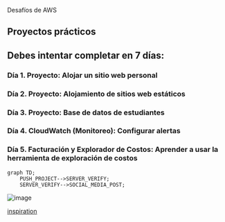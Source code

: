 Desafíos de AWS

## Proyectos prácticos
## Debes intentar completar en 7 días:

### Día 1. **Proyecto**: Alojar un sitio web personal
### Día 2. **Proyecto**: Alojamiento de sitios web estáticos
### Día 3. **Proyecto**: Base de datos de estudiantes
### Día 4. **CloudWatch (Monitoreo)**: Configurar alertas
### Día 5. **Facturación y Explorador de Costos**: Aprender a usar la herramienta de exploración de costos

```mermaid
graph TD;
    PUSH_PROJECT-->SERVER_VERIFY;
    SERVER_VERIFY-->SOCIAL_MEDIA_POST;
```
![image](https://github.com/user-attachments/assets/519e53bf-011e-4dc7-ab64-4ee3639f6d33)

[inspiration](https://www.freecodecamp.org/news/join-the-100daysofcode-556ddb4579e4/)
